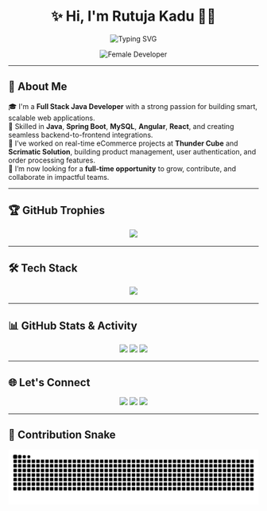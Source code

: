 <h1 align="center">✨ Hi, I'm Rutuja Kadu 👩‍💻</h1>

<p align="center">
  <img src="https://readme-typing-svg.herokuapp.com?font=Fira+Code&size=24&pause=1000&color=F97316&center=true&vCenter=true&width=500&lines=Full+Stack+Java+Developer;Spring+Boot+%7C+Angular+%7C+React+%7C+MySQL;Building+Smart+Web+Applications;Always+Learning+🚀" alt="Typing SVG" />
</p>

<p align="center">
  <img src="https://user-images.githubusercontent.com/74038190/212749527-7c98d9d9-e326-4a80-b284-c6ca9d3c8b7b.gif" width="300" alt="Female Developer" />
</p>

---

## 🌟 About Me

🎓 I'm a **Full Stack Java Developer** with a strong passion for building smart, scalable web applications.  
🔧 Skilled in **Java**, **Spring Boot**, **MySQL**, **Angular**, **React**, and creating seamless backend-to-frontend integrations.  
💼 I’ve worked on real-time eCommerce projects at **Thunder Cube** and **Scrimatic Solution**, building product management, user authentication, and order processing features.  
🚀 I’m now looking for a **full-time opportunity** to grow, contribute, and collaborate in impactful teams.  

---

## 🏆 GitHub Trophies

<p align="center">
  <img src="https://github-profile-trophy.vercel.app/?username=Rutujakadu23&theme=gruvbox&no-frame=true&column=3&row=2" />
</p>

---

## 🛠️ Tech Stack

<p align="center">
  <img src="https://skillicons.dev/icons?i=java,spring,mysql,html,css,js,angular,react,git,github,postman,vscode" />
</p>

---

## 📊 GitHub Stats & Activity

<p align="center">
  <img src="https://github-readme-stats.vercel.app/api?username=Rutujakadu23&show_icons=true&theme=radical&hide_border=true" />
  <img src="https://github-readme-streak-stats.herokuapp.com?user=Rutujakadu23&theme=radical&hide_border=true" />
  <img src="https://github-readme-stats.vercel.app/api/top-langs/?username=Rutujakadu23&layout=compact&theme=radical&hide_border=true" />
</p>

---

## 🌐 Let's Connect

<p align="center">
  <a href="https://www.linkedin.com/in/rutuja-kadu/"><img src="https://img.shields.io/badge/-LinkedIn-blue?style=for-the-badge&logo=Linkedin&logoColor=white" /></a>
  <a href="mailto:rutujakadu33@gmail.com"><img src="https://img.shields.io/badge/-Gmail-D14836?style=for-the-badge&logo=gmail&logoColor=white" /></a>
  <a href="https://github.com/Rutujakadu23"><img src="https://img.shields.io/badge/-GitHub-black?style=for-the-badge&logo=github&logoColor=white" /></a>
</p>

---

## 🐍 Contribution Snake

<p align="center">
  <img src="https://github.com/Rutujakadu23/Rutujakadu23/blob/output/github-contribution-grid-snake.svg" alt="snake gif" />
</p>
